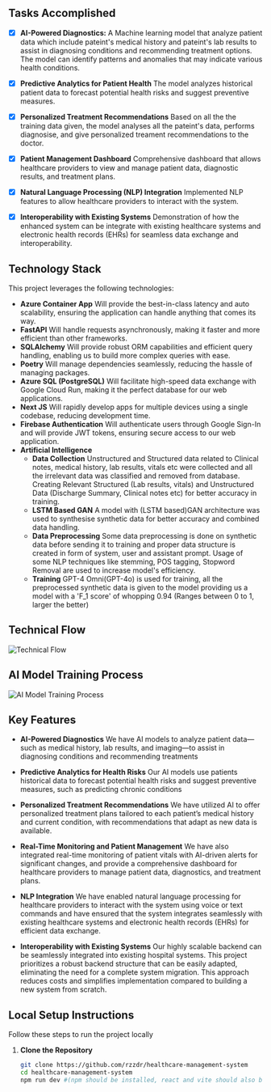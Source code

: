 ## Tasks Accomplished

- [X] **AI-Powered Diagnostics:** A Machine learning model that analyze patient data which include pateint's medical history and pateint's lab results to assist in diagnosing conditions and recommending treatment options. The model can identify patterns and anomalies that may indicate various health conditions.

- [X] **Predictive Analytics for Patient Health** The model analyzes historical patient data to forecast potential health risks and suggest preventive measures.

- [X] **Personalized Treatment Recommendations** Based on all the the training data given, the model analyses all the pateint's data, performs diagnosise, and give personalized treament recommendations to the doctor.

- [X] **Patient Management Dashboard** Comprehensive dashboard that allows healthcare providers to view and manage patient data, diagnostic results, and treatment plans.

- [X] **Natural Language Processing (NLP) Integration** Implemented NLP features to allow healthcare providers to interact with the system.

- [X] **Interoperability with Existing Systems** Demonstration of how the enhanced system can be integrate with existing healthcare systems and electronic health records (EHRs) for seamless data exchange and interoperability.

## Technology Stack

This project leverages the following technologies:

- **Azure Container App** Will provide the best-in-class latency and auto scalability, ensuring the application can handle anything that comes its way.
- **FastAPI** Will handle requests asynchronously, making it faster and more efficient than other frameworks.
- **SQLAlchemy** Will provide robust ORM capabilities and efficient query handling, enabling us to build more complex queries with ease. 
- **Poetry** Will manage dependencies seamlessly, reducing the hassle of managing packages.
- **Azure SQL (PostgreSQL)** Will facilitate high-speed data exchange with Google Cloud Run, making it the perfect database for our web applications.
- **Next JS** Will rapidly develop apps for multiple devices using a single codebase, reducing development time.
- **Firebase Authentication** Will authenticate users through Google Sign-In and will provide JWT tokens, ensuring secure access to our web application.
- **Artificial Intelligence**
   - **Data Collection** Unstructured and Structured data related to Clinical notes, medical history, lab results, vitals etc were collected and all the irrelevant data was classified and removed from database. Creating Relevant Structured (Lab results, vitals) and Unstructured Data (Discharge Summary, Clinical notes etc) for better accuracy in training.
   - **LSTM Based GAN** A model with (LSTM based)GAN architecture was used to synthesise synthetic data for better accuracy and combined data handling.
   - **Data Preprocessing** Some data preprocessing is done on synthetic data before sending it to training and proper data structure is created in form of system, user and assistant prompt. Usage of some NLP techniques like stemming, POS tagging, Stopword Removal are used to increase model's efficiency.
   - **Training** GPT-4 Omni(GPT-4o) is used for training, all the preprocessed synthetic data is given to the model providing us a model with a 'F_1 score' of whopping 0.94 (Ranges between 0 to 1, larger the better)
## Technical Flow
<img title="Technical Flow" alt = "Technical Flow" src="https://github.com/rzzdr/SIH_INTERNAL_ROUND_1_The_Caffeine_Crew/blob/main/files/TechFlow.jpg">

## AI Model Training Process
<img title="AI Model Training Process" alt = "AI Model Training Process" src="https://github.com/rzzdr/SIH_INTERNAL_ROUND_1_The_Caffeine_Crew/blob/main/files/AIFlow.jpg">

## Key Features

- **AI-Powered Diagnostics** We have AI models to analyze patient data—such as medical history, lab results, and imaging—to assist in diagnosing conditions and recommending treatments 

- **Predictive Analytics for Health Risks** Our AI models use patients historical data to forecast potential health risks and suggest preventive measures, such as predicting chronic conditions 

- **Personalized Treatment Recommendations** We have utilized AI to offer personalized treatment plans tailored to each patient’s medical history and current condition, with recommendations that adapt as new data is available.

- **Real-Time Monitoring and Patient Management** We have also integrated real-time monitoring of patient vitals with AI-driven alerts for significant changes, and provide a comprehensive dashboard for healthcare providers to manage patient data, diagnostics, and treatment plans. 

- **NLP Integration** We have enabled natural language processing for healthcare providers to interact with the system using voice or text commands and have ensured that the system integrates seamlessly with existing healthcare systems and electronic health records (EHRs) for efficient data exchange.

- **Interoperability with Existing Systems** Our highly scalable backend can be seamlessly integrated into existing hospital systems. This project prioritizes a robust backend structure that can be easily adapted, eliminating the need for a complete system migration. This approach reduces costs and simplifies implementation compared to building a new system from scratch.  

## Local Setup Instructions

Follow these steps to run the project locally

1. **Clone the Repository**
   ```bash
   git clone https://github.com/rzzdr/healthcare-management-system
   cd healthcare-management-system
   npm run dev #(npm should be installed, react and vite should also be install via npm)
   ```

